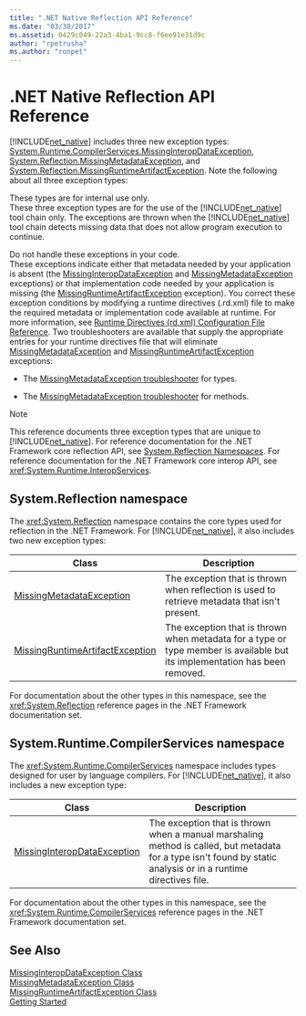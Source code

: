 ```yaml
---
title: ".NET Native Reflection API Reference"
ms.date: "03/30/2017"
ms.assetid: 0429c049-22a3-4ba1-9cc8-f6ee91e31d9c
author: "rpetrusha"
ms.author: "ronpet"
---
```

# .NET Native Reflection API Reference
[!INCLUDE[net_native](../../../includes/net-native-md.md)] includes three new exception types: [System.Runtime.CompilerServices.MissingInteropDataException](../../../docs/framework/net-native/missinginteropdataexception-class-net-native.md), [System.Reflection.MissingMetadataException](../../../docs/framework/net-native/missingmetadataexception-class-net-native.md), and [System.Reflection.MissingRuntimeArtifactException](../../../docs/framework/net-native/missingruntimeartifactexception-class-net-native.md). Note the following about all three exception types:  
  
 These types are for internal use only.  
 These three exception types are for the use of the [!INCLUDE[net_native](../../../includes/net-native-md.md)] tool chain only. The exceptions are thrown when the [!INCLUDE[net_native](../../../includes/net-native-md.md)] tool chain detects missing data that does not allow program execution to continue.  
  
 Do not handle these exceptions in your code.  
 These exceptions indicate either that metadata needed by your application is absent (the [MissingInteropDataException](../../../docs/framework/net-native/missinginteropdataexception-class-net-native.md) and [MissingMetadataException](../../../docs/framework/net-native/missingmetadataexception-class-net-native.md) exceptions) or that implementation code needed by your application is missing (the [MissingRuntimeArtifactException](../../../docs/framework/net-native/missingruntimeartifactexception-class-net-native.md) exception). You correct these exception conditions by modifying a runtime directives (.rd.xml) file to make the required metadata or implementation code available at runtime. For more information, see [Runtime Directives (rd.xml) Configuration File Reference](../../../docs/framework/net-native/runtime-directives-rd-xml-configuration-file-reference.md). Two troubleshooters are available that supply the appropriate entries for your runtime directives file that will eliminate [MissingMetadataException](../../../docs/framework/net-native/missingmetadataexception-class-net-native.md) and [MissingRuntimeArtifactException](../../../docs/framework/net-native/missingruntimeartifactexception-class-net-native.md) exceptions:  
  
-   The [MissingMetadataException troubleshooter](http://dotnet.github.io/native/troubleshooter/type.html) for types.  
  
-   The [MissingMetadataException troubleshooter](http://dotnet.github.io/native/troubleshooter/method.html) for methods.  
  
> [!NOTE]
>  This reference documents three exception types that are unique to [!INCLUDE[net_native](../../../includes/net-native-md.md)]. For reference documentation for the .NET Framework core reflection API, see [System.Reflection Namespaces](https://msdn.microsoft.com/library/gg145033.aspx). For reference documentation for the .NET Framework core interop API, see <xref:System.Runtime.InteropServices>.  
  
## System.Reflection namespace  
 The <xref:System.Reflection> namespace contains the core types used for reflection in the .NET Framework. For [!INCLUDE[net_native](../../../includes/net-native-md.md)], it also includes two new exception types:  
  
|Class|Description|  
|-----------|-----------------|  
|[MissingMetadataException](../../../docs/framework/net-native/missingmetadataexception-class-net-native.md)|The exception that is thrown when reflection is used to retrieve metadata that isn't present.|  
|[MissingRuntimeArtifactException](../../../docs/framework/net-native/missingruntimeartifactexception-class-net-native.md)|The exception that is thrown when metadata for a type or type member is available but its implementation has been removed.|  
  
 For documentation about the other types in this namespace, see the <xref:System.Reflection> reference pages in the .NET Framework documentation set.  
  
## System.Runtime.CompilerServices namespace  
 The <xref:System.Runtime.CompilerServices> namespace includes types designed for user by language compilers. For [!INCLUDE[net_native](../../../includes/net-native-md.md)], it also includes a new exception type:  
  
|Class|Description|  
|-----------|-----------------|  
|[MissingInteropDataException](../../../docs/framework/net-native/missinginteropdataexception-class-net-native.md)|The exception that is thrown when a manual marshaling method is called, but metadata for a type isn't found by static analysis or in a runtime directives file.|  
  
 For documentation about the other types in this namespace, see the <xref:System.Runtime.CompilerServices> reference pages in the .NET Framework documentation set.  
  
## See Also  
 [MissingInteropDataException Class](../../../docs/framework/net-native/missinginteropdataexception-class-net-native.md)  
 [MissingMetadataException Class](../../../docs/framework/net-native/missingmetadataexception-class-net-native.md)  
 [MissingRuntimeArtifactException Class](../../../docs/framework/net-native/missingruntimeartifactexception-class-net-native.md)  
 [Getting Started](../../../docs/framework/net-native/getting-started-with-net-native.md)
